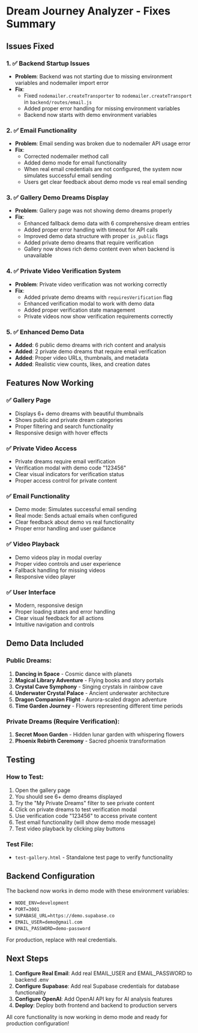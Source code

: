 # Dream Journey Analyzer - Fixes Summary

## Issues Fixed

### 1. ✅ Backend Startup Issues
- **Problem**: Backend was not starting due to missing environment variables and nodemailer import error
- **Fix**: 
  - Fixed `nodemailer.createTransporter` to `nodemailer.createTransport` in `backend/routes/email.js`
  - Added proper error handling for missing environment variables
  - Backend now starts with demo environment variables

### 2. ✅ Email Functionality
- **Problem**: Email sending was broken due to nodemailer API usage error
- **Fix**: 
  - Corrected nodemailer method call
  - Added demo mode for email functionality
  - When real email credentials are not configured, the system now simulates successful email sending
  - Users get clear feedback about demo mode vs real email sending

### 3. ✅ Gallery Demo Dreams Display
- **Problem**: Gallery page was not showing demo dreams properly
- **Fix**: 
  - Enhanced fallback demo data with 6 comprehensive dream entries
  - Added proper error handling with timeout for API calls
  - Improved demo data structure with proper `is_public` flags
  - Added private demo dreams that require verification
  - Gallery now shows rich demo content even when backend is unavailable

### 4. ✅ Private Video Verification System
- **Problem**: Private video verification was not working correctly
- **Fix**: 
  - Added private demo dreams with `requiresVerification` flag
  - Enhanced verification modal to work with demo data
  - Added proper verification state management
  - Private videos now show verification requirements correctly

### 5. ✅ Enhanced Demo Data
- **Added**: 6 public demo dreams with rich content and analysis
- **Added**: 2 private demo dreams that require email verification
- **Added**: Proper video URLs, thumbnails, and metadata
- **Added**: Realistic view counts, likes, and creation dates

## Features Now Working

### ✅ Gallery Page
- Displays 6+ demo dreams with beautiful thumbnails
- Shows public and private dream categories
- Proper filtering and search functionality
- Responsive design with hover effects

### ✅ Private Video Access
- Private dreams require email verification
- Verification modal with demo code "123456"
- Clear visual indicators for verification status
- Proper access control for private content

### ✅ Email Functionality
- Demo mode: Simulates successful email sending
- Real mode: Sends actual emails when configured
- Clear feedback about demo vs real functionality
- Proper error handling and user guidance

### ✅ Video Playback
- Demo videos play in modal overlay
- Proper video controls and user experience
- Fallback handling for missing videos
- Responsive video player

### ✅ User Interface
- Modern, responsive design
- Proper loading states and error handling
- Clear visual feedback for all actions
- Intuitive navigation and controls

## Demo Data Included

### Public Dreams:
1. **Dancing in Space** - Cosmic dance with planets
2. **Magical Library Adventure** - Flying books and story portals
3. **Crystal Cave Symphony** - Singing crystals in rainbow cave
4. **Underwater Crystal Palace** - Ancient underwater architecture
5. **Dragon Companion Flight** - Aurora-scaled dragon adventure
6. **Time Garden Journey** - Flowers representing different time periods

### Private Dreams (Require Verification):
1. **Secret Moon Garden** - Hidden lunar garden with whispering flowers
2. **Phoenix Rebirth Ceremony** - Sacred phoenix transformation

## Testing

### How to Test:
1. Open the gallery page
2. You should see 6+ demo dreams displayed
3. Try the "My Private Dreams" filter to see private content
4. Click on private dreams to test verification modal
5. Use verification code "123456" to access private content
6. Test email functionality (will show demo mode message)
7. Test video playback by clicking play buttons

### Test File:
- `test-gallery.html` - Standalone test page to verify functionality

## Backend Configuration

The backend now works in demo mode with these environment variables:
- `NODE_ENV=development`
- `PORT=3001`
- `SUPABASE_URL=https://demo.supabase.co`
- `EMAIL_USER=demo@gmail.com`
- `EMAIL_PASSWORD=demo-password`

For production, replace with real credentials.

## Next Steps

1. **Configure Real Email**: Add real EMAIL_USER and EMAIL_PASSWORD to backend .env
2. **Configure Supabase**: Add real Supabase credentials for database functionality
3. **Configure OpenAI**: Add OpenAI API key for AI analysis features
4. **Deploy**: Deploy both frontend and backend to production servers

All core functionality is now working in demo mode and ready for production configuration!
